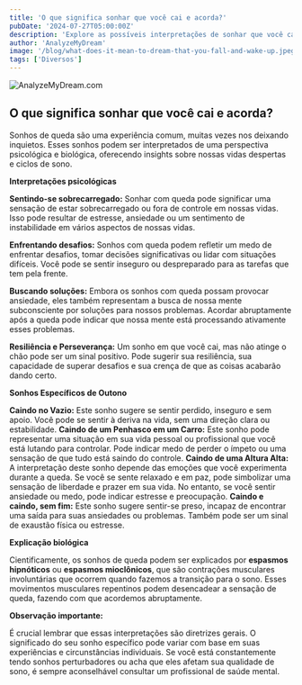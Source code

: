 ```yaml
---
title: 'O que significa sonhar que você cai e acorda?'
pubDate: '2024-07-27T05:00:00Z'
description: 'Explore as possíveis interpretações de sonhar que você cai e acorda, desde confusão e constrangimento até espasmos mioclônicos.'
author: 'AnalyzeMyDream'
image: '/blog/what-does-it-mean-to-dream-that-you-fall-and-wake-up.jpeg'
tags: ['Diversos']
---
```


![AnalyzeMyDream.com](/blog/what-does-it-mean-to-dream-that-you-fall-and-wake-up.jpeg)

## O que significa sonhar que você cai e acorda?

Sonhos de queda são uma experiência comum, muitas vezes nos deixando inquietos. Esses sonhos podem ser interpretados de uma perspectiva psicológica e biológica, oferecendo insights sobre nossas vidas despertas e ciclos de sono. 

**Interpretações psicológicas**

**Sentindo-se sobrecarregado:** Sonhar com queda pode significar uma sensação de estar sobrecarregado ou fora de controle em nossas vidas. Isso pode resultar de estresse, ansiedade ou um sentimento de instabilidade em vários aspectos de nossas vidas.

**Enfrentando desafios:** Sonhos com queda podem refletir um medo de enfrentar desafios, tomar decisões significativas ou lidar com situações difíceis. Você pode se sentir inseguro ou despreparado para as tarefas que tem pela frente.

**Buscando soluções:** Embora os sonhos com queda possam provocar ansiedade, eles também representam a busca de nossa mente subconsciente por soluções para nossos problemas. Acordar abruptamente após a queda pode indicar que nossa mente está processando ativamente esses problemas.

**Resiliência e Perseverança:** Um sonho em que você cai, mas não atinge o chão pode ser um sinal positivo. Pode sugerir sua resiliência, sua capacidade de superar desafios e sua crença de que as coisas acabarão dando certo.

**Sonhos Específicos de Outono**

**Caindo no Vazio:** Este sonho sugere se sentir perdido, inseguro e sem apoio. Você pode se sentir à deriva na vida, sem uma direção clara ou estabilidade.
**Caindo de um Penhasco em um Carro:** Este sonho pode representar uma situação em sua vida pessoal ou profissional que você está lutando para controlar. Pode indicar medo de perder o ímpeto ou uma sensação de que tudo está saindo do controle. 
**Caindo de uma Altura Alta:** A interpretação deste sonho depende das emoções que você experimenta durante a queda. Se você se sente relaxado e em paz, pode simbolizar uma sensação de liberdade e prazer em sua vida. No entanto, se você sentir ansiedade ou medo, pode indicar estresse e preocupação.
**Caindo e caindo, sem fim:** Este sonho sugere sentir-se preso, incapaz de encontrar uma saída para suas ansiedades ou problemas. Também pode ser um sinal de exaustão física ou estresse. 

**Explicação biológica**

Cientificamente, os sonhos de queda podem ser explicados por **espasmos hipnóticos** ou **espasmos mioclônicos**, que são contrações musculares involuntárias que ocorrem quando fazemos a transição para o sono. Esses movimentos musculares repentinos podem desencadear a sensação de queda, fazendo com que acordemos abruptamente.

**Observação importante:**

É crucial lembrar que essas interpretações são diretrizes gerais. O significado do seu sonho específico pode variar com base em suas experiências e circunstâncias individuais. Se você está constantemente tendo sonhos perturbadores ou acha que eles afetam sua qualidade de sono, é sempre aconselhável consultar um profissional de saúde mental.